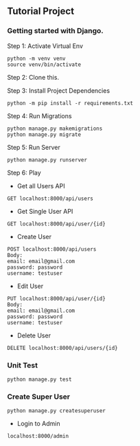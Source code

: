 ## Tutorial Project

### Getting started with Django.

Step 1: Activate Virtual Env
```commandline
python -m venv venv
source venv/bin/activate
```

Step 2: Clone this.

Step 3: Install Project Dependencies
```commandline
python -m pip install -r requirements.txt
```

Step 4: Run Migrations
```commandline
python manage.py makemigrations
python manage.py migrate
```

Step 5: Run Server
```commandline
python manage.py runserver
```

Step 6: Play

- Get all Users API
```commandline
GET localhost:8000/api/users
```
- Get Single User API
```commandline
GET localhost:8000/api/user/{id}
```

- Create User
```commandline
POST localhost:8000/api/users
Body: 
email: email@gmail.com
password: password
username: testuser
```
 
- Edit User
```commandline
PUT localhost:8000/api/user/{id}
Body: 
email: email@gmail.com
password: password
username: testuser
```

- Delete User
```commandline
DELETE localhost:8000/api/users/{id}
```
### Unit Test
```commandline
python manage.py test
```


### Create Super User
```commandline
python manage.py createsuperuser 
```

- Login to Admin
```commandline
localhost:8000/admin
```